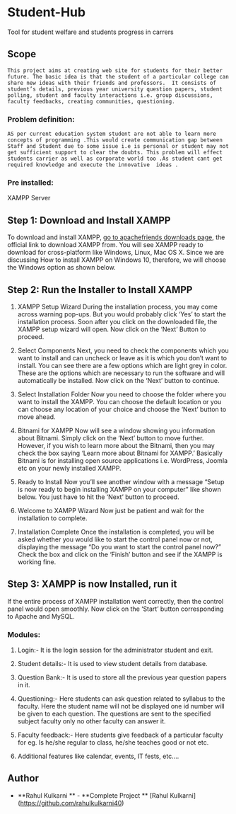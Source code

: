 # Student-Hub
Tool for student welfare and students progress in carrers

## Scope

 	This project aims at creating web site for students for their better future. The basic idea is that the student of a particular college can share new ideas with their friends and professors.  It consists of student’s details, previous year university question papers, student polling, student and faculty interactions i.e. group discussions, faculty feedbacks, creating communities, questioning.  
  
 ### Problem definition:
```
AS per current education system student are not able to learn more concepts of programming .This would create communication gap between Staff and Student due to some issue i.e is personal or student may not get sufficient support to clear the doubts. This problem will effect students carrier as well as corporate world too .As student cant get required knowledge and execute the innovative  ideas . 
```

### Pre installed:
 XAMPP Server
 ## Step 1: Download and Install XAMPP
 To download and install XAMPP, [go to apachefriends downloads page](https://www.apachefriends.org/download.html), the official link to download XAMPP from. You will see XAMPP ready to download for cross-platform like Windows, Linux, Mac OS X. Since we are discussing How to install XAMPP on Windows 10, therefore, we will choose the Windows option as shown below.
 
 ## Step 2: Run the Installer to Install XAMPP
 1. XAMPP Setup Wizard
During the installation process, you may come across warning pop-ups. But you would probably click ‘Yes’ to start the installation process. Soon after you click on the downloaded file, the XAMPP setup wizard will open. Now click on the ‘Next’ Button to proceed.

2. Select Components
Next, you need to check the components which you want to install and can uncheck or leave as it is which you don’t want to install. You can see there are a few options which are light grey in color. These are the options which are necessary to run the software and will automatically be installed. Now click on the ‘Next’ button to continue.
3. Select Installation Folder
Now you need to choose the folder where you want to install the XAMPP. You can choose the default location or you can choose any location of your choice and choose the ‘Next’ button to move ahead.
4. Bitnami for XAMPP
Now will see a window showing you information about Bitnami. Simply click on the ‘Next’ button to move further. However, if you wish to learn more about the Bitnami, then you may check the box saying ‘Learn more about Bitnami for XAMPP.’
Basically Bitnami is for installing open source applications i.e. WordPress, Joomla etc on your newly installed XAMPP.
5. Ready to Install
Now you’ll see another window with a message “Setup is now ready to begin installing XAMPP on your computer” like shown below. You just have to hit the ‘Next’ button to proceed.
6. Welcome to XAMPP Wizard
Now just be patient and wait for the installation to complete.

7. Installation Complete
Once the installation is completed, you will be asked whether you would like to start the control panel now or not, displaying the message “Do you want to start the control panel now?” Check the box and click on the ‘Finish’ button and see if the XAMPP is working fine.
## Step 3: XAMPP is now Installed, run it
If the entire process of XAMPP installation went correctly, then the control panel would open smoothly. Now click on the ‘Start’ button corresponding to Apache and MySQL.


### Modules:
1. Login:-
It is the login session for the administrator student
and exit.

2. Student details:-
It is used to view student details from database.
3. Question Bank:-
It is used to store all the previous year question
papers in it.
4. Questioning:-
Here students can ask question related to syllabus to the
faculty. Here the student name will not be displayed
one id number will be given to each question. The
questions are sent to the specified subject faculty only no
other faculty can answer it.
5. Faculty feedback:-
Here students give feedback of a particular faculty for eg.
Is he/she regular to class, he/she teaches good or not
etc.
6. Additional features like calendar, events, IT fests, etc….

## Author
* **Rahul Kulkarni  ** - **Complete Project ** [Rahul Kulkarni] (https://github.com/rahulkulkarni40)


